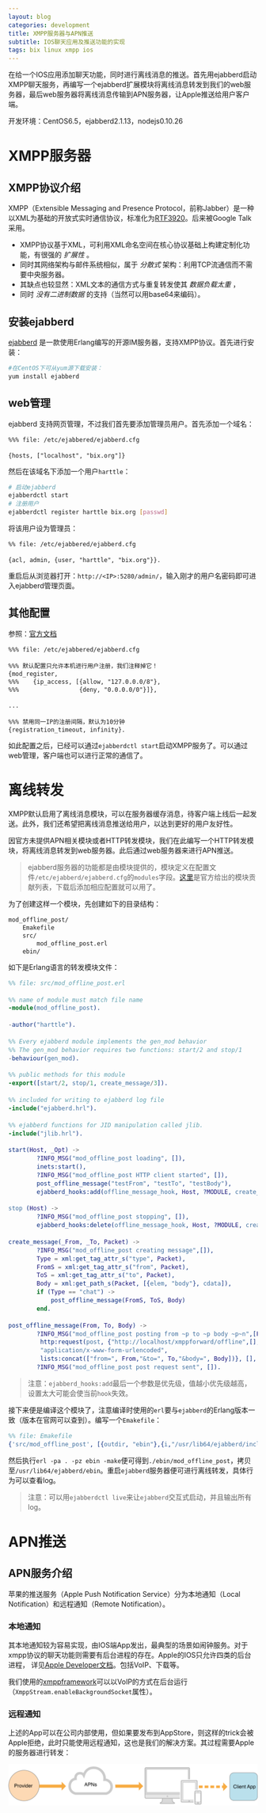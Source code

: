 ```yaml
---
layout: blog
categories: development
title: XMPP服务器与APN推送
subtitle: IOS聊天应用及推送功能的实现
tags: bix linux xmpp ios
---
```


在给一个IOS应用添加聊天功能，同时进行离线消息的推送。首先用ejabberd启动XMPP聊天服务，再编写一个ejabberd扩展模块将离线消息转发到我们的web服务器，最后web服务器将离线消息传输到APN服务器，让Apple推送给用户客户端。

开发环境：CentOS6.5，ejabberd2.1.13，nodejs0.10.26

# XMPP服务器

## XMPP协议介绍

XMPP（Extensible Messaging and Presence Protocol，前称Jabber）是一种以XML为基础的开放式实时通信协议，标准化为[RTF3920](http://www.ietf.org/rfc/rfc3920.txt)。后来被Google Talk采用。

* XMPP协议基于XML，可利用XML命名空间在核心协议基础上构建定制化功能，有很强的 *扩展性* 。
* 同时其网络架构与邮件系统相似，属于 *分散式* 架构：利用TCP流通信而不需要中央服务器。
* 其缺点也较显然：XML文本的通信方式与重复转发使其 *数据负载太重* ，
* 同时 *没有二进制数据* 的支持（当然可以用base64来编码）。

## 安装ejabberd

[ejabberd](http://www.process-one.net/en/ejabberd) 是一款使用Erlang编写的开源IM服务器，支持XMPP协议。首先进行安装：

```bash
#在CentOS下可从yum源下载安装：
yum install ejabberd
```

## web管理

ejabberd 支持网页管理，不过我们首先要添加管理员用户。首先添加一个域名：

```
%%% file: /etc/ejabbered/ejabberd.cfg

{hosts, ["localhost", "bix.org"]}
```

然后在该域名下添加一个用户`harttle`：

```bash
# 启动ejabberd
ejabberdctl start       
# 注册用户
ejabberdctl register harttle bix.org [passwd]
```

将该用户设为管理员：

```
%% file: /etc/ejabbered/ejabberd.cfg

{acl, admin, {user, "harttle", "bix.org"}}.
```

重启后从浏览器打开：`http://<IP>:5280/admin/`，输入刚才的用户名密码即可进入ejabberd管理页面。


## 其他配置

参照：[官方文档](http://www.process-one.net/docs/ejabberd/guide_en.html)

```
%%% file: /etc/ejabbered/ejabberd.cfg

%%% 默认配置只允许本机进行用户注册，我们注释掉它！
{mod_register,
%%%    {ip_access, [{allow, "127.0.0.0/8"},
%%%                 {deny, "0.0.0.0/0"}]},

...

%%% 禁用同一IP的注册间隔，默认为10分钟
{registration_timeout, infinity}.
```

如此配置之后，已经可以通过`ejabberdctl start`启动XMPP服务了。可以通过web管理，客户端也可以进行正常的通信了。

# 离线转发

XMPP默认启用了离线消息模块，可以在服务器缓存消息，待客户端上线后一起发送。此外，我们还希望把离线消息推送给用户，以达到更好的用户友好性。

因官方未提供APN相关模块或者HTTP转发模块，我们在此编写一个HTTP转发模块，将离线消息转发到web服务器。此后通过web服务器来进行APN推送。

> ejabberd服务器的功能都是由模块提供的，模块定义在配置文件`/etc/ejabberd/ejabberd.cfg`的`modules`字段。[这里](https://www.ejabberd.im/contributions)是官方给出的模块贡献列表，下载后添加相应配置就可以用了。

为了创建这样一个模块，先创建如下的目录结构：

```
mod_offline_post/
    Emakefile
    src/
        mod_offline_post.erl
    ebin/
```

如下是Erlang语言的转发模块文件：

```erlang
%% file: src/mod_offline_post.erl

%% name of module must match file name
-module(mod_offline_post).
 
-author("harttle").
 
%% Every ejabberd module implements the gen_mod behavior
%% The gen_mod behavior requires two functions: start/2 and stop/1
-behaviour(gen_mod).
 
%% public methods for this module
-export([start/2, stop/1, create_message/3]).
 
%% included for writing to ejabberd log file
-include("ejabberd.hrl").
 
%% ejabberd functions for JID manipulation called jlib.
-include("jlib.hrl").
 
start(Host, _Opt) -> 
        ?INFO_MSG("mod_offline_post loading", []),
        inets:start(),
        ?INFO_MSG("mod_offline_post HTTP client started", []),
        post_offline_message("testFrom", "testTo", "testBody"),
        ejabberd_hooks:add(offline_message_hook, Host, ?MODULE, create_message, 10).   
 
stop (Host) -> 
        ?INFO_MSG("mod_offline_post stopping", []),
        ejabberd_hooks:delete(offline_message_hook, Host, ?MODULE, create_message, 10).
 
create_message(_From, _To, Packet) ->
        ?INFO_MSG("mod_offline_post creating message",[]),
        Type = xml:get_tag_attr_s("type", Packet),
        FromS = xml:get_tag_attr_s("from", Packet),
        ToS = xml:get_tag_attr_s("to", Packet),
        Body = xml:get_path_s(Packet, [{elem, "body"}, cdata]),
        if (Type == "chat") ->
            post_offline_message(FromS, ToS, Body)
        end.
 
post_offline_message(From, To, Body) ->
        ?INFO_MSG("mod_offline_post posting from ~p to ~p body ~p~n",[From, To, Body]),
         http:request(post, {"http://localhost/xmppforward/offline",[], 
         "application/x-www-form-urlencoded",
         lists:concat(["from=", From,"&to=", To,"&body=", Body])}, [], []),
        ?INFO_MSG("mod_offline_post post request sent", []).
```

> 注意：`ejabberd_hooks:add`最后一个参数是优先级，值越小优先级越高，设置太大可能会使当前`hook`失效。

接下来便是编译这个模块了，注意编译时使用的`erl`要与`ejabberd`的Erlang版本一致（版本在官网可以查到）。编写一个`Emakefile`：

```erlang
%% file: Emakefile
{'src/mod_offline_post', [{outdir, "ebin"},{i,"/usr/lib64/ejabberd/include/"}]}.
```

然后执行`erl -pa . -pz ebin -make`便可得到`./ebin/mod_offline_post`，拷贝至`/usr/lib64/ejabberd/ebin`。重启`ejabberd`服务器便可进行离线转发，具体行为可以查看log。

> 注意：可以用`ejabberdctl live`来让`ejabberd`交互式启动，并且输出所有log。


# APN推送

## APN服务介绍

苹果的推送服务（Apple Push Notification Service）分为本地通知（Local Notification）和远程通知（Remote Notification）。

### 本地通知

其本地通知较为容易实现，由IOS端App发出，最典型的场景如闹钟服务。对于xmpp协议的聊天功能则需要有后台进程的存在。Apple的IOS只允许四类的后台进程， 详见[Apple Developer文档](https://developer.apple.com/library/ios/documentation/iphone/conceptual/iPhoneOSProgrammingGuide/BackgroundExecution/BackgroundExecution.html)。包括VoIP、下载等。

我们使用的[xmppframework](https://github.com/robbiehanson/XMPPFramework)可以以VoIP的方式在后台运行（`XmppStream.enableBackgroundSocket`属性）。

### 远程通知

上述的App可以在公司内部使用，但如果要发布到AppStore，则这样的trick会被Apple拒绝，此时只能使用远程通知，这也是我们的解决方案。其过程需要Apple的服务器进行转发：

![](/assets/img/blog/apn.png)

